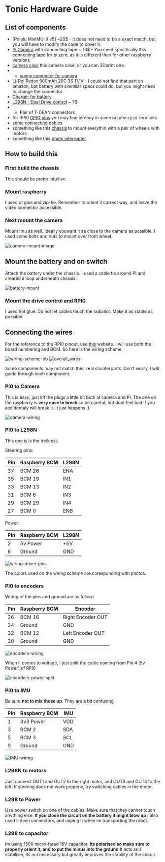 # Tonic Hardware Guide

## List of components


- [Pololu MinIMU-9 v5] ~20$ - It does not need to be a exact match, but you will have to modify the code to cover it.
- [Pi Camera](https://www.amazon.com/kuman-Raspberry-Camera-Module-OV5647/dp/B06XKLLT6G/ref=sr_1_5?ie=UTF8&qid=1544007564&sr=8-5&keywords=pi+camera+zero) with connecting tape ~ 16$ - You need specifically this connecting tape for pi zero, as it is different than for other raspberry versions
- [camera case](https://www.amazon.com/components-Latest-Raspberry-Camera-Megapixel/dp/B00IJZJKK4/ref=sr_1_15?ie=UTF8&qid=1544007656&sr=8-15&keywords=pi+camera+case) this camera case, or you can 3Dprint one.
-  - [sunny connector for camera](https://botland.com.pl/moduly-i-zestawy-raspberry-pi-zero/8764-adapter-do-kamery-dla-raspberry-pi-zero.html?search_query=pi+zero&results=64)
- [Li-Pol Redox 900mAh 20C 3S 11,1V](https://botland.com.pl/akumulatory-li-pol-3s-111v-/8320-pakiet-li-pol-redox-900mah-20c-3s-111v.html) - I could not find that part on amazon, but battery with simmilar specs could do, but you might need to change the connector
- [Charger for battery](https://botland.com.pl/ladowarki-lipol-sieciowe/1240-ladowarka-redox-lipo-z-zasilaczem.html)
- [L298N - Dual Drive control](https://www.amazon.com/Qunqi-Controller-Module-Stepper-Arduino/dp/B014KMHSW6/ref=sr_1_1?ie=UTF8&qid=1544008236&sr=8-1&keywords=l298) ~ 7$
-  - Pair of T-DEAN connectors
- for RPI0 [GPIO pins](https://www.amazon.com/DIKAVS-Break-Away-2x20-pin-Header-Raspberry/dp/B075VNBD3R/ref=sr_1_4?ie=UTF8&qid=1544008428&sr=8-4&keywords=gpio+raspberry+pi+zero) you may find already in some raspberry pi zero sets
- some [connecting cables](https://www.amazon.com/Elegoo-EL-CP-004-Multicolored-Breadboard-arduino/dp/B01EV70C78/ref=sr_1_3?ie=UTF8&qid=1544008389&sr=8-3&keywords=gpio+wires)
- something like this [chassis](https://www.amazon.com/d/Robotics-Kit/diymore-Chassis-Encoder-Battery-Arduino/B01LWYUQPH/ref=sr_1_fkmr2_3?ie=UTF8&qid=1544653043&sr=8-3-fkmr2&keywords=chassis+Rectangle+2WD) to mount everythin with a pair of wheels with motors
- something like this [photo interrupter](https://www.amazon.com/Waveshare-Photo-Interrupter-Sensor-Measuring/dp/B01N0FQ21B/ref=sr_1_1?ie=UTF8&qid=1544653159&sr=8-1&keywords=waveshare+photo+interrupter)

## How to build this

### First build the chassis 
This should be pretty intuitive.

### Mount raspberry

I used ot glue and zip-tie. Remember to orient it correct way, and leave the video connector accessible.

### Next mount the camera
Mount Imu as well. Ideally youwant it as close to the camera as possible.
I used some bolts and nuts to mount over front wheel.

![camera-mount-image](https://imgur.com/h7iWKCl.jpg)


## Mount the battery and on switch
Attach the battery under the chassis. I used a cable tie around PI and created a loop underneath chassis.

![battery-mount](https://imgur.com/JN1e4w5.jpg)

### Mount the drive control and RPI0

I used hot glue. Do not let cables touch the radiatior. Make it as stable as possible.

## Connecting the wires

For the reference to the RPI0 pinout, use [this](https://pinout.xyz/) website. I will use both the board numbering and BCM.
So here is the wiring scheme:

![wiring-scheme-bb](https://imgur.com/DKIMYCb.jpg)
![overall_wires](https://imgur.com/C4JZ7Y8.jpg)

Some components may not match their real counterparts. Don't worry, I will guide through each component.

### PI0 to Camera

This is easy; just lift the plugs a little bit both at camera and PI.
The one on the raspberry is **very ease to break** so be careful, but dont feel bad if you accidentaly will break it. It just happens ;) 

![camera-wiring](https://imgur.com/fBtAxvY.jpg)

### PI0 to L298N
This one is is the trickiest.

Steering pins:

Pin 	|Raspberry BCM 	| L298N
------|---------------|--------
37 	  | BCM 26 	      | ENA
35 	  | BCM 19 	      | IN1
33 	  | BCM 13 	      | IN2
31 	  | BCM 6 	      | IN3
29 	  | BCM 29 	      | IN4
27 	  | BCM 0 	      | ENB



Power:

Pin 	|Raspberry BCM 	| L298N
------|---------------|--------
2 	  | 5v Power 	    | +5V
6 	  | Ground 	      | GND

![wiring-driver-pins](https://imgur.com/das1gKi.jpg)

The colors used on the wiring scheme are coresponding with photos.

### PI0 to encoders

Wiring of the pins and ground are as follow:

Pin 	|Raspberry BCM 	| Encoder
------|---------------|-----------
36 	  | BCM 16 	      | Right Encoder OUT
34 	  | Ground 	      | GND
32 	  | BCM 12 	      | Left Encoder OUT
30 	  | Ground 	      | GND

![encoders-wiring](https://imgur.com/dbG5z4o)

When it comes to voltage, I just split the cable coming from Pin 4 (5v Power) of RPI0

![encoders-power-split](https://imgur.com/k0W4KPd)

### PI0 to IMU

Be sure **not to mix those up**. They are a bit confusing. 

Pin 	|Raspberry BCM 	| IMU
------|---------------|---------
1 	  | 3v3 Power 	  | VDD
3 	  | BCM 2 	      | SDA
5 	  | BCM 3 	      | SCL
9 	  | Ground 	      | GND

![IMU-wiring](https://imgur.com/hTLW2rE.jpg)

### L298N to motors

Just connect OUT1 and OUT2 to the right motor, and OUT3 and OUT4 to the left.
If steering does not work properly, try switching cables in the motor.

### L298 to Power

Use power switch on one of the cables. Make sure that they cannot touch anything else.
**If you close the circuit on the battery it might blow up**
I also used t-dean connectors, and unplug it when im transporting the robot.

### L298 to capacitor

Im using 1500 micro-farad 16V capacitor. **Its polarised so make sure to properly orient it, and to put the minus into the ground**
It acts as a stabiliser, its not necessary but greatly improves the stability of the circuit.




